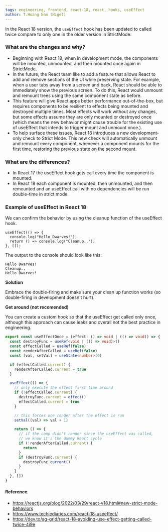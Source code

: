 ```yaml
---
tags: engineering, frontend, react-18, react, hooks, useEffect
author: T.Hoang Nam (Nigel)
---
```


In the React 18 version, the `useEffect` hook has been updated to called twice compare to only one in the older version in StrictMode.

### What are the changes and why?

- Beginning with React 18, when in development mode, the components will be mounted, unmounted, and then mounted once again in StrictMode.
- In the future, the React team like to add a feature that allows React to add and remove sections of the UI while preserving state. For example, when a user tabs away from a screen and back, React should be able to immediately show the previous screen. To do this, React would unmount and remount trees using the same component state as before.
- This feature will give React apps better performance out-of-the-box, but requires components to be resilient to effects being mounted and destroyed multiple times. Most effects will work without any changes, but some effects assume they are only mounted or destroyed once (which means the new behavior might cause trouble for the existing use of useEffect that intends to trigger mount and unmount once.).
- To help surface these issues, React 18 introduces a new development-only check to Strict Mode. This new check will automatically unmount and remount every component, whenever a component mounts for the first time, restoring the previous state on the second mount.

### What are the differences?

- In React 17 the useEffect hook gets call every time the component is mounted.
- In React 18 each component is mounted, then unmounted, and then remounted and an useEffect call with no dependencies will be run double-time in strict mode.

### Example of useEffect in React 18

We can confirm the behavior by using the cleanup function of the useEffect hook.

```
useEffect(() => {
  console.log("Hello Dwarves!");
  return () => console.log("Cleanup..");
}, []);
```

The output to the console should look like this:

```
Hello Dwarves!
Cleanup..
Hello Dwarves!
```

**Solution**

Embrace the double-firing and make sure your clean up function works (so double-firing in development doesn't hurt).

**Get around (not recomended)**

You can create a custom hook so that the useEffect get called only once, although this approach can cause leaks and overall not the best practice in engineering.

```ts
export const useEffectOnce = (effect: () => void | (() => void)) => {
  const destroyFunc = useRef<void | (() => void)>()
  const effectCalled = useRef(false)
  const renderAfterCalled = useRef(false)
  const [val, setVal] = useState<number>(0)

  if (effectCalled.current) {
    renderAfterCalled.current = true
  }

  useEffect(() => {
    // only execute the effect first time around
    if (!effectCalled.current) {
      destroyFunc.current = effect()
      effectCalled.current = true
    }

    // this forces one render after the effect is run
    setVal((val) => val + 1)

    return () => {
      // if the comp didn't render since the useEffect was called,
      // we know it's the dummy React cycle
      if (!renderAfterCalled.current) {
        return
      }
      if (destroyFunc.current) {
        destroyFunc.current()
      }
    }
  }, [])
}
```

#### Reference

- https://reactjs.org/blog/2022/03/29/react-v18.html#new-strict-mode-behaviors
- https://www.techiediaries.com/react-18-useeffect/
- https://dev.to/ag-grid/react-18-avoiding-use-effect-getting-called-twice-4i9e
